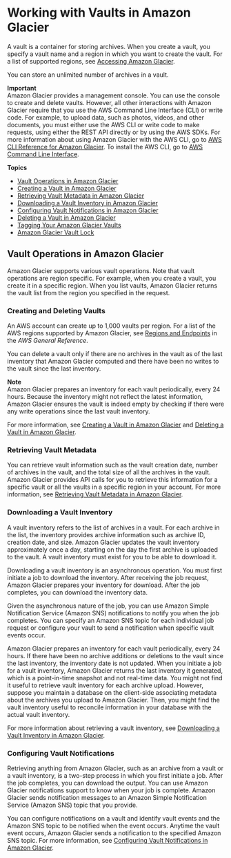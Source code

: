 # Working with Vaults in Amazon Glacier<a name="working-with-vaults"></a>

A vault is a container for storing archives\. When you create a vault, you specify a vault name and a region in which you want to create the vault\. For a list of supported regions, see [Accessing Amazon Glacier](amazon-glacier-accessing.md)\. 

You can store an unlimited number of archives in a vault\. 

**Important**  
Amazon Glacier provides a management console\. You can use the console to create and delete vaults\. However, all other interactions with Amazon Glacier require that you use the AWS Command Line Interface \(CLI\) or write code\. For example, to upload data, such as photos, videos, and other documents, you must either use the AWS CLI or write code to make requests, using either the REST API directly or by using the AWS SDKs\. For more information about using Amazon Glacier with the AWS CLI, go to [AWS CLI Reference for Amazon Glacier](http://docs.aws.amazon.com/cli/latest/reference/glacier/index.html)\. To install the AWS CLI, go to [AWS Command Line Interface](http://aws.amazon.com/cli/)\.

**Topics**
+ [Vault Operations in Amazon Glacier](#vault-operations-quick-intro)
+ [Creating a Vault in Amazon Glacier](creating-vaults.md)
+ [Retrieving Vault Metadata in Amazon Glacier](retrieving-vault-info.md)
+ [Downloading a Vault Inventory in Amazon Glacier](vault-inventory.md)
+ [Configuring Vault Notifications in Amazon Glacier](configuring-notifications.md)
+ [Deleting a Vault in Amazon Glacier](deleting-vaults.md)
+ [Tagging Your Amazon Glacier Vaults](tagging-vaults.md)
+ [Amazon Glacier Vault Lock](vault-lock.md)

## Vault Operations in Amazon Glacier<a name="vault-operations-quick-intro"></a>

Amazon Glacier supports various vault operations\. Note that vault operations are region specific\. For example, when you create a vault, you create it in a specific region\. When you list vaults, Amazon Glacier returns the vault list from the region you specified in the request\.

### Creating and Deleting Vaults<a name="vault-operations-create-delete-quick-intro"></a>

An AWS account can create up to 1,000 vaults per region\. For a list of the AWS regions supported by Amazon Glacier, see [Regions and Endpoints](http://docs.aws.amazon.com/general/latest/gr/rande.html#glacier_region) in the *AWS General Reference*\.

You can delete a vault only if there are no archives in the vault as of the last inventory that Amazon Glacier computed and there have been no writes to the vault since the last inventory\. 

**Note**  
Amazon Glacier prepares an inventory for each vault periodically, every 24 hours\. Because the inventory might not reflect the latest information, Amazon Glacier ensures the vault is indeed empty by checking if there were any write operations since the last vault inventory\. 

For more information, see [Creating a Vault in Amazon Glacier](creating-vaults.md) and [Deleting a Vault in Amazon Glacier](deleting-vaults.md)\. 

### Retrieving Vault Metadata<a name="vault-operations-retrieving-info-quick-intro"></a>

You can retrieve vault information such as the vault creation date, number of archives in the vault, and the total size of all the archives in the vault\. Amazon Glacier provides API calls for you to retrieve this information for a specific vault or all the vaults in a specific region in your account\. For more information, see [Retrieving Vault Metadata in Amazon Glacier](retrieving-vault-info.md)\.

### Downloading a Vault Inventory<a name="vault-operations-retrieving-inventory-quick-intro"></a>

A vault inventory refers to the list of archives in a vault\. For each archive in the list, the inventory provides archive information such as archive ID, creation date, and size\. Amazon Glacier updates the vault inventory approximately once a day, starting on the day the first archive is uploaded to the vault\. A vault inventory must exist for you to be able to download it\.

Downloading a vault inventory is an asynchronous operation\. You must first initiate a job to download the inventory\. After receiving the job request, Amazon Glacier prepares your inventory for download\. After the job completes, you can download the inventory data\. 

Given the asynchronous nature of the job, you can use Amazon Simple Notification Service \(Amazon SNS\) notifications to notify you when the job completes\. You can specify an Amazon SNS topic for each individual job request or configure your vault to send a notification when specific vault events occur\.

Amazon Glacier prepares an inventory for each vault periodically, every 24 hours\. If there have been no archive additions or deletions to the vault since the last inventory, the inventory date is not updated\. When you initiate a job for a vault inventory, Amazon Glacier returns the last inventory it generated, which is a point\-in\-time snapshot and not real\-time data\. You might not find it useful to retrieve vault inventory for each archive upload\. However, suppose you maintain a database on the client\-side associating metadata about the archives you upload to Amazon Glacier\. Then, you might find the vault inventory useful to reconcile information in your database with the actual vault inventory\.

For more information about retrieving a vault inventory, see [Downloading a Vault Inventory in Amazon Glacier](vault-inventory.md)\.

### Configuring Vault Notifications<a name="vault-operations-configure-notifications-quick-intro"></a>

Retrieving anything from Amazon Glacier, such as an archive from a vault or a vault inventory, is a two\-step process in which you first initiate a job\. After the job completes, you can download the output\. You can use Amazon Glacier notifications support to know when your job is complete\. Amazon Glacier sends notification messages to an Amazon Simple Notification Service \(Amazon SNS\) topic that you provide\. 

You can configure notifications on a vault and identify vault events and the Amazon SNS topic to be notified when the event occurs\. Anytime the vault event occurs, Amazon Glacier sends a notification to the specified Amazon SNS topic\. For more information, see [Configuring Vault Notifications in Amazon Glacier](configuring-notifications.md)\.
